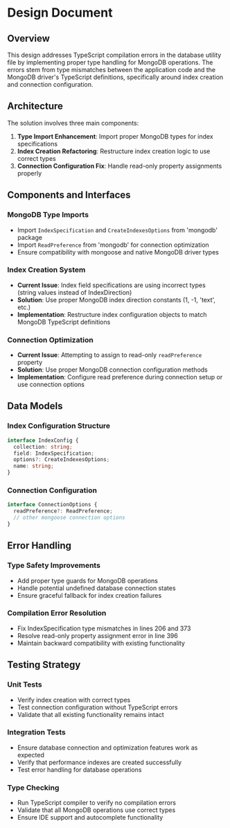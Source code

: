 # Design Document

## Overview

This design addresses TypeScript compilation errors in the database utility file by implementing proper type handling for MongoDB operations. The errors stem from type mismatches between the application code and the MongoDB driver's TypeScript definitions, specifically around index creation and connection configuration.

## Architecture

The solution involves three main components:
1. **Type Import Enhancement**: Import proper MongoDB types for index specifications
2. **Index Creation Refactoring**: Restructure index creation logic to use correct types
3. **Connection Configuration Fix**: Handle read-only property assignments properly

## Components and Interfaces

### MongoDB Type Imports
- Import `IndexSpecification` and `CreateIndexesOptions` from 'mongodb' package
- Import `ReadPreference` from 'mongodb' for connection optimization
- Ensure compatibility with mongoose and native MongoDB driver types

### Index Creation System
- **Current Issue**: Index field specifications are using incorrect types (string values instead of IndexDirection)
- **Solution**: Use proper MongoDB index direction constants (1, -1, 'text', etc.)
- **Implementation**: Restructure index configuration objects to match MongoDB TypeScript definitions

### Connection Optimization
- **Current Issue**: Attempting to assign to read-only `readPreference` property
- **Solution**: Use proper MongoDB connection configuration methods
- **Implementation**: Configure read preference during connection setup or use connection options

## Data Models

### Index Configuration Structure
```typescript
interface IndexConfig {
  collection: string;
  field: IndexSpecification;
  options?: CreateIndexesOptions;
  name: string;
}
```

### Connection Configuration
```typescript
interface ConnectionOptions {
  readPreference?: ReadPreference;
  // other mongoose connection options
}
```

## Error Handling

### Type Safety Improvements
- Add proper type guards for MongoDB operations
- Handle potential undefined database connection states
- Ensure graceful fallback for index creation failures

### Compilation Error Resolution
- Fix IndexSpecification type mismatches in lines 206 and 373
- Resolve read-only property assignment error in line 396
- Maintain backward compatibility with existing functionality

## Testing Strategy

### Unit Tests
- Verify index creation with correct types
- Test connection configuration without TypeScript errors
- Validate that all existing functionality remains intact

### Integration Tests
- Ensure database connection and optimization features work as expected
- Verify that performance indexes are created successfully
- Test error handling for database operations

### Type Checking
- Run TypeScript compiler to verify no compilation errors
- Validate that all MongoDB operations use correct types
- Ensure IDE support and autocomplete functionality